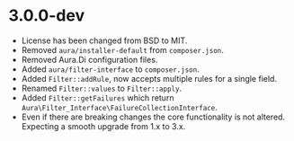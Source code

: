# 3.0.0-dev

* License has been changed from BSD to MIT.
* Removed `aura/installer-default` from `composer.json`.
* Removed Aura.Di configuration files.
* Added `aura/filter-interface` to `composer.json`.
* Added `Filter::addRule`, now accepts multiple rules for a single field.
* Renamed `Filter::values` to `Filter::apply`.
* Added `Filter::getFailures` which return  `Aura\Filter_Interface\FailureCollectionInterface`.
* Even if there are breaking changes the core functionality is not altered. Expecting a smooth upgrade from 1.x to 3.x.
